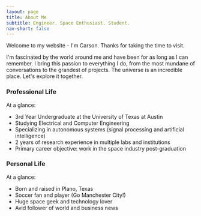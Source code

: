 ```yaml
---
layout: page
title: About Me
subtitle: Engineer. Space Enthusiast. Student.
nav-short: false
---
```


Welcome to my website - I'm Carson. Thanks for taking the time to visit.  

I'm fascinated by the world around me and have been for as long as I can remember. I bring this passion to everything I do, from 
the most mundane of conversations to the grandest of projects. The universe is an incredible place. Let's explore it together.

### Professional Life
At a glance:

- 3rd Year Undergraduate at the University of Texas at Austin
- Studying Electrical and Computer Engineering
- Specializing in autonomous systems (signal processing and artificial intelligence)
- 2 years of research experience in multiple labs and institutions
- Primary career objective: work in the space industry post-graduation

### Personal Life
At a glance:

- Born and raised in Plano, Texas
- Soccer fan and player (Go Manchester City!)
- Huge space geek and technology lover
- Avid follower of world and business news

